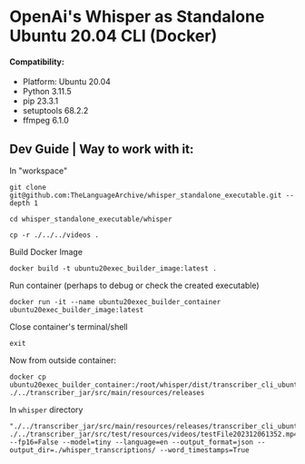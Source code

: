 
# OpenAi's Whisper   as   Standalone Ubuntu 20.04 CLI (Docker)

#### Compatibility:
- Platform: Ubuntu 20.04
- Python 3.11.5
- pip 23.3.1
- setuptools 68.2.2
- ffmpeg 6.1.0

## Dev Guide | Way to work with it:

In "workspace"

```shell
git clone git@github.com:TheLanguageArchive/whisper_standalone_executable.git --depth 1
```

```shell
cd whisper_standalone_executable/whisper
```

```shell
cp -r ./../../videos .
```

Build Docker Image

```shell
docker build -t ubuntu20exec_builder_image:latest .
```

Run container (perhaps to debug or check the created executable)
```shell
docker run -it --name ubuntu20exec_builder_container ubuntu20exec_builder_image:latest
```

Close container's terminal/shell
```shell
exit
```

Now from outside container:
```shell
docker cp ubuntu20exec_builder_container:/root/whisper/dist/transcriber_cli_ubuntu_001202401161123 ./../transcriber_jar/src/main/resources/releases
```

In `whisper` directory
```shell
"./../transcriber_jar/src/main/resources/releases/transcriber_cli_ubuntu_001202401161123" ./../transcriber_jar/src/test/resources/videos/testFile202312061352.mp4 --fp16=False --model=tiny --language=en --output_format=json --output_dir=./whisper_transcriptions/ --word_timestamps=True
```
